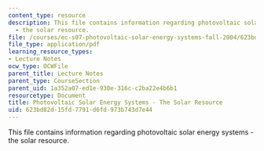 ```yaml
---
content_type: resource
description: This file contains information regarding photovoltaic solar energy systems
  - the solar resource.
file: /courses/ec-s07-photovoltaic-solar-energy-systems-fall-2004/623bd82d15fd7791d6fd973b743d7e44_MITEC_S07F04_1_solar.pdf
file_type: application/pdf
learning_resource_types:
- Lecture Notes
ocw_type: OCWFile
parent_title: Lecture Notes
parent_type: CourseSection
parent_uid: 1a352a07-ed1e-930e-316c-c2ba22e4b6b1
resourcetype: Document
title: Photovoltaic Solar Energy Systems - The Solar Resource
uid: 623bd82d-15fd-7791-d6fd-973b743d7e44
---
```

This file contains information regarding photovoltaic solar energy systems - the solar resource.

